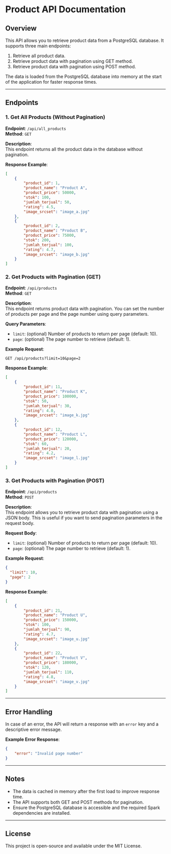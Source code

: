 
# Product API Documentation

## Overview

This API allows you to retrieve product data from a PostgreSQL database. It supports three main endpoints:
1. Retrieve all product data.
2. Retrieve product data with pagination using GET method.
3. Retrieve product data with pagination using POST method.

The data is loaded from the PostgreSQL database into memory at the start of the application for faster response times.

---

## Endpoints

### 1. Get All Products (Without Pagination)

**Endpoint**: `/api/all_products`  
**Method**: `GET`

**Description**:  
This endpoint returns all the product data in the database without pagination.

**Response Example**:
```json
[
    {
        "product_id": 1,
        "product_name": "Product A",
        "product_price": 50000,
        "stok": 100,
        "jumlah_terjual": 50,
        "rating": 4.5,
        "image_srcset": "image_a.jpg"
    },
    {
        "product_id": 2,
        "product_name": "Product B",
        "product_price": 75000,
        "stok": 200,
        "jumlah_terjual": 100,
        "rating": 4.7,
        "image_srcset": "image_b.jpg"
    }
]
```

### 2. Get Products with Pagination (GET)

**Endpoint**: `/api/products`  
**Method**: `GET`

**Description**:  
This endpoint returns product data with pagination. You can set the number of products per page and the page number using query parameters.

**Query Parameters**:
- `limit`: (optional) Number of products to return per page (default: 10).
- `page`: (optional) The page number to retrieve (default: 1).

**Example Request**:
```
GET /api/products?limit=10&page=2
```

**Response Example**:
```json
[
    {
        "product_id": 11,
        "product_name": "Product K",
        "product_price": 100000,
        "stok": 50,
        "jumlah_terjual": 30,
        "rating": 4.0,
        "image_srcset": "image_k.jpg"
    },
    {
        "product_id": 12,
        "product_name": "Product L",
        "product_price": 120000,
        "stok": 60,
        "jumlah_terjual": 20,
        "rating": 4.2,
        "image_srcset": "image_l.jpg"
    }
]
```

### 3. Get Products with Pagination (POST)

**Endpoint**: `/api/products`  
**Method**: `POST`

**Description**:  
This endpoint allows you to retrieve product data with pagination using a JSON body. This is useful if you want to send pagination parameters in the request body.

**Request Body**:
- `limit`: (optional) Number of products to return per page (default: 10).
- `page`: (optional) The page number to retrieve (default: 1).

**Example Request**:
```json
{
  "limit": 10,
  "page": 2
}
```

**Response Example**:
```json
[
    {
        "product_id": 21,
        "product_name": "Product U",
        "product_price": 150000,
        "stok": 100,
        "jumlah_terjual": 90,
        "rating": 4.7,
        "image_srcset": "image_u.jpg"
    },
    {
        "product_id": 22,
        "product_name": "Product V",
        "product_price": 180000,
        "stok": 120,
        "jumlah_terjual": 110,
        "rating": 4.8,
        "image_srcset": "image_v.jpg"
    }
]
```

---

## Error Handling

In case of an error, the API will return a response with an `error` key and a descriptive error message.

**Example Error Response**:
```json
{
    "error": "Invalid page number"
}
```

---

## Notes

- The data is cached in memory after the first load to improve response time.
- The API supports both GET and POST methods for pagination.
- Ensure the PostgreSQL database is accessible and the required Spark dependencies are installed.

---

## License

This project is open-source and available under the MIT License.

